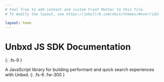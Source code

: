 ```yaml
---
# Feel free to add content and custom Front Matter to this file.
# To modify the layout, see https://jekyllrb.com/docs/themes/#overriding-theme-defaults

layout: home
---
```



# Unbxd JS SDK Documentation
{: .fs-9 }

A JavaScript library for building performant and quick search experiences with Unbxd.
{: .fs-6 .fw-300 }
